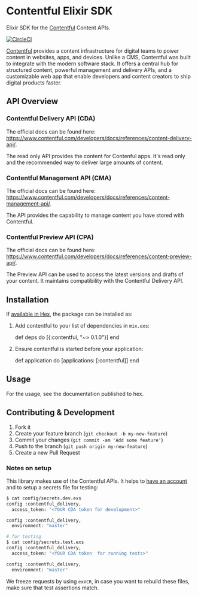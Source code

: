 # Contentful Elixir SDK

Elixir SDK for the [Contentful](https://www.contentful.com) Content APIs.

[![CircleCI](https://circleci.com/gh/floriank/contentful.ex/tree/master.svg?style=svg)](https://circleci.com/gh/floriank/contentful.ex/tree/rewrite%2Fv2)

[Contentful](https://www.contentful.com) provides a content infrastructure for digital teams to power content in websites, apps, and devices. Unlike a CMS, Contentful was built to integrate with the modern software stack. It offers a central hub for structured content, powerful management and delivery APIs, and a customizable web app that enable developers and content creators to ship digital products faster.

## API Overview

### Contentful Delivery API (CDA)

The official docs can be found here: https://www.contentful.com/developers/docs/references/content-delivery-api/.

The read only API provides the content for Contenful apps. It's read only and the recommended way to deliver large amounts of content.

### Contentful Management API (CMA)

The official docs can be found here: https://www.contentful.com/developers/docs/references/content-management-api/.

The API provides the capability to manage content you have stored with Contentful.

### Contentful Preview API (CPA)

The official docs can be found here: https://www.contentful.com/developers/docs/references/content-preview-api/.

The Preview API can be used to access the latest versions and drafts of your content. It maintains compatibility with the Contentful Delivery API.

## Installation

If [available in Hex](https://hex.pm/docs/publish), the package can be installed as:

  1. Add contentful to your list of dependencies in `mix.exs`:

        def deps do
          [{:contentful, "~> 0.1.0"}]
        end

  2. Ensure contentful is started before your application:

        def application do
          [applications: [:contentful]]
        end


## Usage

For the usage, see the documentation published to hex. 


## Contributing & Development

1. Fork it
2. Create your feature branch (`git checkout -b my-new-feature`)
3. Commit your changes (`git commit -am 'Add some feature'`)
4. Push to the branch (`git push origin my-new-feature`)
5. Create a new Pull Request

### Notes on setup

This library makes use of the Contentful APIs. It helps to [have an account](https://www.contentful.com/sign-up/#small) and to setup a secrets file for testing:

```bash
$ cat config/secrets.dev.exs
config :contentful_delivery,
  access_token: "<YOUR CDA token for development>"

config :contentful_delivery,
  environment: "master"

# for testing
$ cat config/secrets.test.exs
config :contentful_delivery,
  access_token: "<YOUR CDA token  for running tests>"

config :contentful_delivery,
  environment: "master"
```

We freeze requests by using `exVCR`, in case you want to rebuild these files, make sure that test assertions match.


